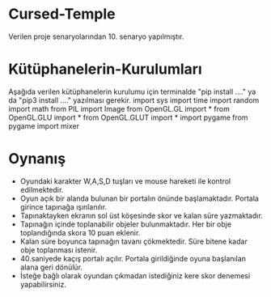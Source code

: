 # Cursed-Temple
Verilen proje senaryolarından 10. senaryo yapılmıştır.

# Kütüphanelerin-Kurulumları
Aşağıda verilen kütüphanelerin kurulumu için terminalde "pip install ...." ya da "pip3 install ...." yazılması gerekir.
import sys
import time
import random
import math
from PIL import Image
from OpenGL.GL import *
from OpenGL.GLU import *
from OpenGL.GLUT import *
import pygame
from pygame import mixer


# Oynanış
- Oyundaki karakter W,A,S,D tuşları ve mouse hareketi ile kontrol edilmektedir.
- Oyun açık bir alanda bulunan bir portalın önünde başlamaktadır. Portala girince tapınağa ışınlanılır.
- Tapınaktayken ekranın sol üst köşesinde skor ve kalan süre yazmaktadır.
- Tapınağın içinde toplanabilir objeler bulunmaktadır. Her bir obje toplandığında skora 10 puan eklenir.
- Kalan süre boyunca tapınağın tavanı çökmektedir. Süre bitene kadar obje toplanması istenir.
- 40.saniyede kaçış portalı açılır. Portala girildiğinde oyuna başlanılan alana geri dönülür.
- İsteğe bağlı olarak oyundan çıkmadan istediğiniz kere skor denemesi yapabilirsiniz.
